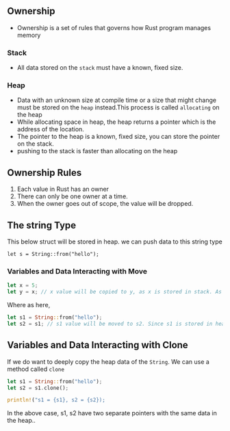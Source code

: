## Ownership
- Ownership is a set of rules that governs how Rust program manages memory

### Stack
- All data stored on the `stack` must have a known, fixed size.

### Heap
- Data with an unknown size at compile time or a size that might change must be stored on the `heap` instead.This process is called `allocating` on the heap
- While allocating space in heap, the heap returns a pointer which is the address of the location. 
- The pointer to the heap is a known, fixed size, you can store the pointer on the stack.
- pushing to the stack is faster than allocating on the heap

## Ownership Rules
1. Each value in Rust has an owner
2. There can only be one owner at a time.
3. When the owner goes out of scope, the value will be dropped.
   
## The string Type
This below struct will be stored in heap. we can push data to this string type
```
let s = String::from("hello");
```
### Variables and Data Interacting with Move
```rust
let x = 5;
let y = x; // x value will be copied to y, as x is stored in stack. As its size is known before compile time
```
Where as here,

```rust
let s1 = String::from("hello");
let s2 = s1; // s1 value will be moved to s2. Since s1 is stored in heap. There should be only one owner.So ownership passed to s2
```

## Variables and Data Interacting with Clone
If we do want to deeply copy the heap data of the `String`. We can use a method called `clone`

```rust
let s1 = String::from("hello");
let s2 = s1.clone();

println!("s1 = {s1}, s2 = {s2});
```

In the above case, s1, s2 have two separate pointers with the same data in the heap.. 